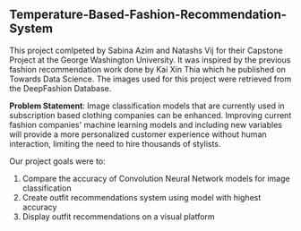 ## Temperature-Based-Fashion-Recommendation-System

This project comlpeted by Sabina Azim and Natashs Vij for their Capstone Project at the George Washington University. It was inspired by the previous fashion recommendation work done by Kai Xin Thia which he published on Towards Data Science. The images used for this project were retrieved from the DeepFashion Database. 

**Problem Statement**: Image classification models that are currently used in subscription based clothing companies can be enhanced. Improving current fashion companies' machine learning models and including new variables will provide a more personalized customer experience without human interaction, limiting the need to hire thousands of stylists.

Our project goals were to: 

1. Compare the accuracy of Convolution Neural Network models for image classification
2. Create outfit recommendations system using model with highest accuracy
3. Display outfit recommendations on a visual platform



